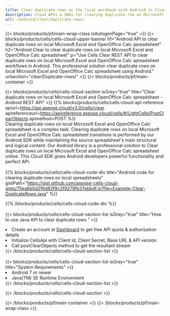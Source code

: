 ```yaml
---
title: Clear duplicate rows on the local workbook with Android in Cloud 
description: Cloud APIs & SDKs for clearing duplicate row on Microsoft Excel & OpenOffice Calc with Android. Clear duplicate rows on local spreadsheets by the Cells Cloud API SDK for Android 
url: /android/clear/duplicate-rows/
---
```



{{< blocks/products/pf/main-wrap-class isAutogenPage="true" >}}
{{< blocks/products/cells/cells-cloud-upper-banner h1="Android API to clear duplicate rows on local Microsoft Excel and OpenOffice Calc spreadsheet" h2="Android Clear to clear duplicate rows on local Microsoft Excel and OpenOffice Calc spreadsheet" p="Use Cells Clear REST API to clear duplicate rows on local Microsoft Excel and OpenOffice Calc spreadsheet workflows in Android. This professional solution clear duplicate rows on local Microsoft Excel and OpenOffice Calc spreadsheet using Android." urlsection="clear/Duplicate-rows/" >}}
{{< blocks/products/pf/main-container >}}

{{< blocks/products/cells/cells-cloud-section isGrey="true"  title="Clear duplicate rows on local Microsoft Excel and OpenOffice Calc spreadsheet - Android REST API" >}}
{{% blocks/products/cells/cells-cloud-api-reference  apiurl=https://api.aspose.cloud/v3.0/cells/clear  apireferenceurl=https://apireference.aspose.cloud/cells/#/LightCells/PostClearObjects  apimethod=POST %}}
<br/>
Clearing duplicate rows on local Microsoft Excel and OpenOffice Calc spreadsheet is a complex task. Clearing duplicate rows on local Microsoft Excel and OpenOffice Calc spreadsheet transitions is performed by our Android SDK while maintaining the source spreadsheet's main structural and logical content. Our Android library is a professional solution to Clear duplicate rows on local Microsoft Excel and OpenOffice Calc spreadsheet online. This Cloud SDK gives Android developers powerful functionality and perfect API.
<br/>
<br/>
{{% blocks/products/cells/cells-cloud-code-div title="Android code for clearing duplicate rows on local spreadsheets" gistPath="https://gist.github.com/aspose-cells-cloud-gists/75ea6b5d2f6d82f9c2f9279fb37ebbdf.js?file=Example-Clear-DuplicateRows.java" %}}
  
{{% /blocks/products/cells/cells-cloud-code-div  %}}
<br/>
<br/>
{{< blocks/products/cells/cells-cloud-section-list isGrey="true"  title="How to use Java API to clear duplicate rows " >}}
<li>Create an account at <a href="https://dashboard.aspose.cloud/">Dashboard</a> to get free API quota & authorization details</li>
<li>Initialize CellsApi with Client Id, Client Secret, Base URL & API version</li>
<li>Call postClearObjects method to get the resultant stream</li>
{{< /blocks/products/cells/cells-cloud-section-list >}}
<br/>
<br/>
{{< blocks/products/cells/cells-cloud-section-list isGrey="true"  title="System Requirements" >}}
<li>Android 7 or newer</li>
<li>Java(TM) SE Runtime Environment</li>
{{< /blocks/products/cells/cells-cloud-section-list >}}

{{< /blocks/products/cells/cells-cloud-section >}}

{{< /blocks/products/pf/main-container >}}
{{< /blocks/products/pf/main-wrap-class >}}

